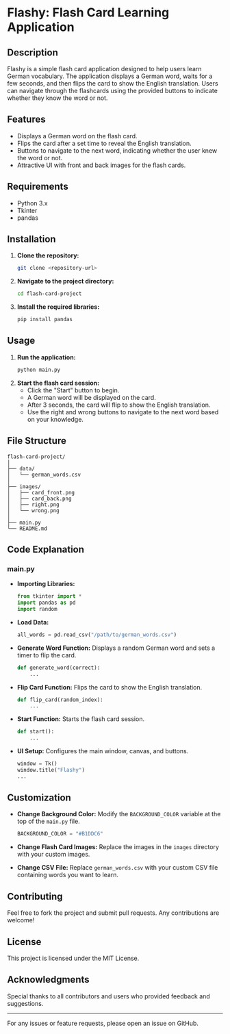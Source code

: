 # Flashy: Flash Card Learning Application

## Description

Flashy is a simple flash card application designed to help users learn German vocabulary. The application displays a German word, waits for a few seconds, and then flips the card to show the English translation. Users can navigate through the flashcards using the provided buttons to indicate whether they know the word or not.

## Features

- Displays a German word on the flash card.
- Flips the card after a set time to reveal the English translation.
- Buttons to navigate to the next word, indicating whether the user knew the word or not.
- Attractive UI with front and back images for the flash cards.

## Requirements

- Python 3.x
- Tkinter
- pandas

## Installation

1. **Clone the repository:**
   ```sh
   git clone <repository-url>
   ```
2. **Navigate to the project directory:**
   ```sh
   cd flash-card-project
   ```
3. **Install the required libraries:**
   ```sh
   pip install pandas
   ```

## Usage

1. **Run the application:**
   ```sh
   python main.py
   ```
2. **Start the flash card session:**
   - Click the "Start" button to begin.
   - A German word will be displayed on the card.
   - After 3 seconds, the card will flip to show the English translation.
   - Use the right and wrong buttons to navigate to the next word based on your knowledge.

## File Structure

```
flash-card-project/
│
├── data/
│   └── german_words.csv
│
├── images/
│   ├── card_front.png
│   ├── card_back.png
│   ├── right.png
│   └── wrong.png
│
├── main.py
└── README.md
```

## Code Explanation

### main.py

- **Importing Libraries:**
  ```python
  from tkinter import *
  import pandas as pd
  import random
  ```

- **Load Data:**
  ```python
  all_words = pd.read_csv("/path/to/german_words.csv")
  ```

- **Generate Word Function:**
  Displays a random German word and sets a timer to flip the card.
  ```python
  def generate_word(correct):
      ...
  ```

- **Flip Card Function:**
  Flips the card to show the English translation.
  ```python
  def flip_card(random_index):
      ...
  ```

- **Start Function:**
  Starts the flash card session.
  ```python
  def start():
      ...
  ```

- **UI Setup:**
  Configures the main window, canvas, and buttons.
  ```python
  window = Tk()
  window.title("Flashy")
  ...
  ```

## Customization

- **Change Background Color:**
  Modify the `BACKGROUND_COLOR` variable at the top of the `main.py` file.
  ```python
  BACKGROUND_COLOR = "#B1DDC6"
  ```

- **Change Flash Card Images:**
  Replace the images in the `images` directory with your custom images.

- **Change CSV File:**
  Replace `german_words.csv` with your custom CSV file containing words you want to learn.

## Contributing

Feel free to fork the project and submit pull requests. Any contributions are welcome!

## License

This project is licensed under the MIT License.

## Acknowledgments

Special thanks to all contributors and users who provided feedback and suggestions.

---

For any issues or feature requests, please open an issue on GitHub.